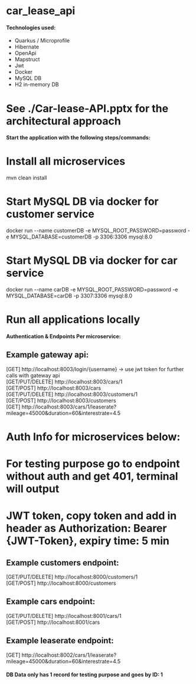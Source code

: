 ﻿# car_lease_api

#### Technologies used:
- Quarkus / Microprofile
- Hibernate
- OpenApi
- Mapstruct
- Jwt
- Docker
- MySQL DB
- H2 in-memory DB

# See ./Car-lease-API.pptx for the architectural approach

#### Start the application with the following steps/commands:

# Install all microservices
mvn clean install

# Start MySQL DB via docker for customer service
docker run --name customerDB -e MYSQL_ROOT_PASSWORD=password -e MYSQL_DATABASE=customerDB -p 3306:3306 mysql:8.0

# Start MySQL DB via docker for car service
docker run --name carDB -e MYSQL_ROOT_PASSWORD=password -e MYSQL_DATABASE=carDB -p 3307:3306 mysql:8.0

# Run all applications locally


#### Authentication & Endpoints Per microservice:

## Example gateway api:
[GET] http://localhost:8003/login/{username} -> use jwt token for further calls with gateway api <br>
[GET/PUT/DELETE] http://localhost:8003/cars/1 <br>
[GET/POST] http://localhost:8003/cars <br>
[GET/PUT/DELETE] http://localhost:8003/customers/1 <br>
[GET/POST] http://localhost:8003/customers <br>
[GET] http://localhost:8003/cars/1/leaserate?mileage=45000&duration=60&interestrate=4.5 <br>

# Auth Info for microservices below:
# For testing purpose go to endpoint without auth and get 401, terminal will output 
# JWT token, copy token and add in header as Authorization: Bearer {JWT-Token}, expiry time: 5 min

## Example customers endpoint:
[GET/PUT/DELETE] http://localhost:8000/customers/1 <br>
[GET/POST] http://localhost:8000/customers <br>

## Example cars endpoint:
[GET/PUT/DELETE] http://localhost:8001/cars/1 <br>
[GET/POST] http://localhost:8001/cars <br>

## Example leaserate endpoint:
[GET] http://localhost:8002/cars/1/leaserate?mileage=45000&duration=60&interestrate=4.5


#### DB Data only has 1 record for testing purpose and goes by ID: 1
